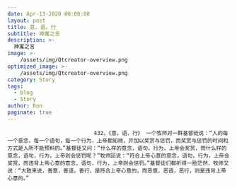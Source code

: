 ```yaml
---
date: Apr-13-2020 00:00:00
layout: post
title: 意，语，行
subtitle: 神寓之言
description: >-
  神寓之言
image: >-
    /assets/img/Qtcreator-overview.png
optimized_image: >-
    /assets/img/Qtcreator-overview.png
category: Story
tags:
  - blog
  - Story
author: Ron
paginate: true
---
```


							　　432，《意，语，行》 一个牧师对一群基督徒说：“人的每一个意念，每一个语句，每一个行为，上帝都知晓，并加以奖赏与惩罚，而奖赏与惩罚的时间和方式是人所不能预料的。”基督徒又问：“什么样的意念，语句，行为，上帝会奖赏，而什么样的意念，语句，行为，上帝则会惩罚呢？”牧师回说：“符合上帝心意的意念，语句，行为，上帝会奖赏，而违背上帝心意的意念，语句，行为，上帝则会惩罚。”基督徒们都听得一脸茫然，牧师又说：“大致来说，善意，善语，善行，是符合上帝心意的，而恶意，恶语，恶行，则是违背上帝心意的。”
							
							
						